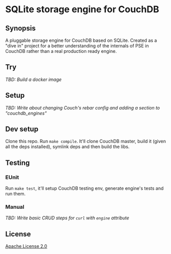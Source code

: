 # SQLite storage engine for CouchDB

## Synopsis

A pluggable storage engine for CouchDB based on SQLite. Created as a "dive in" project for a better understanding of the internals of PSE in CouchDB rather than a real production ready engine.

## Try

_TBD: Build a docker image_

## Setup

_TBD: Write about changing Couch's rebar config and adding a section to "couchdb_engines"_

## Dev setup

Clone this repo. Run `make compile`. It'll clone CouchDB master, build it (given all the deps installed), symlink deps and then build the libs.

## Testing

### EUnit

Run `make test`, it'll setup CouchDB testing env, generate engine's tests and run them.

### Manual

_TBD: Write basic CRUD steps for `curl` with `engine` attribute_

## License

[Apache License 2.0](https://raw.githubusercontent.com/eiri/couchdb_pse_sqlite/master/LICENSE "Apache License 2.0")
